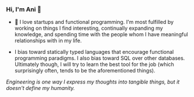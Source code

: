 ### Hi, I'm Ani 👋

- 🔭 I love startups and functional programming. I'm most fulfilled by working on things I find interesting, continually expanding my knowledge, and spending time with the people whom I have meaningful relationships with in my life.

- I bias toward statically typed languages that encourage functional programming paradigms. I also bias toward SQL over other databases. Ultimately though, I will try to learn the best tool for the job (which surprisingly often, tends to be the aforementioned things).

_Engineering is one way I express my thoughts into tangible things, but it doesn't define my humanity._

<!---
[![My github stats](https://github-readme-stats.vercel.app/api?username=aniravi24&show_icons=true&count_private=true&hide=prs,issues&theme=tokyonight)](https://github.com/anuraghazra/github-readme-stats)
-->
